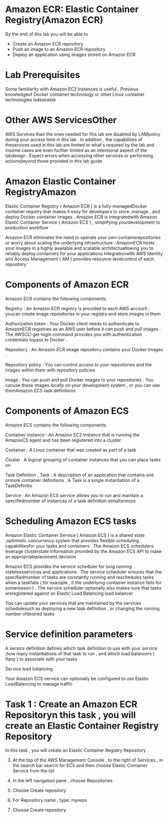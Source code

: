 # Amazon ECR: Elastic Container Registry(Amazon ECR)

 By the end of this lab you will be able to

  * Create an Amazon ECR repository
  * Push an image to an Amazon ECR repository
  * Deploy an application using images stored on Amazon ECR


# Lab Prerequisites

 Some familiarity with Amazon EC2 Instances is useful . Previous knowledgeof Docker container technology or other Linux container technologies isdesirable


# Other AWS ServicesOther 

  AWS Services than the ones needed for this lab are disabled by LAMpolicy during your access time in this lab . In addition , the capabilities of theservices used in this lab are limited to what's required by the lab and insome cases are even further limited as an intentional aspect of the labdesign . Expect errors when accessing other services or performing actionsbeyond those provided in this lab guide


# Amazon Elastic Container RegistryAmazon 

 Elastic Container Registry ( Amazon ECR ) is a fully-managedDocker container registry that makes it easy for developers to store ,manage , and deploy Docker container images . Amazon ECR is integratedwith Amazon Elastic Container Service ( Amazon ECS ) , simplifying yourdevelopment to production workflow

 Amazon ECR eliminates the need to operate your own containerepositories or worry about scaling the underlying infrastructure . AmazonECR hosts your images in a highly available and scalable architectuallowing you to reliably deploy containers for your applications Integrationwith AWS ldentity and Access Management ( AM ) provides resource-levelcontrol of each repository


# Components of Amazon ECR 

Amazon ECR contains the following components

 Registry : An Amazon ECR registry is provided to each AWS account ; youcan create image repositories in your registry and store images in them

 Authorization token : Your Docker client needs to authenticate to AmazonECR registries as an AWS user before it can push and pull images . The AWSCLI get-login command provides you with authentication credentials topass to Docker .

 Repository : An Amazon ECR image repository contains your Docker images .

 Repository policy : You can control access to your repositories and the images within them with repository policies

 Image : You can push and pull Docker images to your repositories . You canuse these images locally on your development system , or you can use themAmazon ECS task definitions

# Components of Amazon ECS
Amazon ECS contains the following components

 Container Instance : An Amazon EC2 Instance that is running the AmazonCS agent and has been registered into a cluster

 Container : A Linux container that was created as part of a task

 Cluster : A logical grouping of container instances that you can place tasks on 

 Task Definition , Task : A description of an application that contains one ormore container definitions . A Task is a single instantiation of a TaskDefinitio

 Service : An Amazon ECS service allows you to run and maintain a specifiednumber of instances of a task definition simultaneous

 # Scheduling Amazon ECS tasks

 Amazon Elastic Container Service ( Amazon ECS ) is a shared state ,optimistic concurrency system that provides flexible scheduling capabilitiesfor your tasks and containers . The Amazon ECS schedulers leverage clusterstate information provided by the Amazon ECS API to make an appropriateplacement decision

 Amazon ECS provides the service scheduler for long running statelessservices and applications . The service scheduler ensures that the specifiednumber of tasks are constantly running and reschedules tasks when a taskfails ( for example , if the underlying container instance fails for somereason ) . The service scheduler optionally also makes sure that tasks areregistered against an Elastic Load Balancing load balancer

 You can update your services that are maintained by the services schedulesuch as deploying a new task definition , or changing the running number ofdesired tasks


 # Service definition parameters

 A service definition defines which task definition to use with your service ,how many instantiations of that task to run , and which load balancers ( ifany ) to associate with your tasks

 Service load balancing

 Your Amazon ECS service can optionally be configured to use Elastic LoadBalancing to manage traffic

# Task 1 : Create an Amazon ECR Repositoryn this task , you will create an Elastic Container Registry Repository

In this task , you will create an Elastic Container Registry Repository .


 3. At the top of the AWS Management Console , to the right of Services , in the search bar search for ECS and then choose Elastic Container Service from the list

 4. In the left navigation pane , choose Repositories

 5. Choose Create repository

 6. For Repository name , type: myrepo

 7. Choose Create repository








